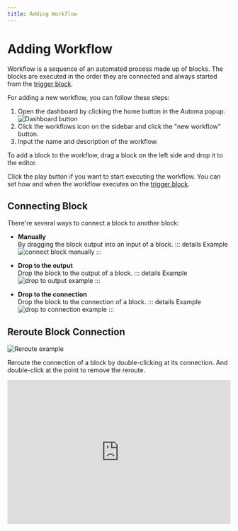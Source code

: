 ```yaml
---
title: Adding Workflow
---
```


# Adding Workflow

Workflow is a sequence of an automated process made up of blocks. The blocks are executed in the order they are connected and always started from the [trigger block](/blocks/trigger.md).

For adding a new workflow, you can follow these steps:

1. Open the dashboard by clicking the home button in the Automa popup.
![Dashboard button](https://res.cloudinary.com/chat-story/image/upload/v1642582384/automa/9D04VZtFgd_gdbojq.png)
2. Click the workflows icon on the sidebar and click the "new workflow" button.
3. Input the name and description of the workflow.

To add a block to the workflow, drag a block on the left side and drop it to the editor.

Click the play button if you want to start executing the workflow. You can set how and when the workflow executes on the [trigger block](/blocks/trigger.md).

## Connecting Block
There're several ways to connect a block to another block:

- **Manually** <br>
By dragging the block output into an input of a block.
::: details Example
![connect block manually](https://res.cloudinary.com/chat-story/image/upload/v1642573241/automa/connect-block-manual_krat5z.gif)
:::

- **Drop to the output** <br>
Drop the block to the output of a block.
::: details Example
![drop to output example](https://res.cloudinary.com/chat-story/image/upload/v1642573402/automa/connect-block-ouput_nn5nx7.gif)
:::

- **Drop to the connection** <br>
Drop the block to the connection of a block.
::: details Example
![drop to connection example](https://res.cloudinary.com/chat-story/image/upload/v1642573908/automa/connect-block-connection_kbon3v.gif)
:::

## Reroute Block Connection
![Reroute example](https://res.cloudinary.com/chat-story/image/upload/v1642575499/automa/chrome_00RH6LDAX0_kjenjv.png)

Reroute the connection of a block by double-clicking at its connection. And double-click at the point to remove the reroute.

<iframe width="100%" height="325" src="https://www.youtube.com/embed/PmejVpMZxVg" title="YouTube video player" frameborder="0" allow="accelerometer; autoplay; clipboard-write; encrypted-media; gyroscope; picture-in-picture" allowfullscreen></iframe>
